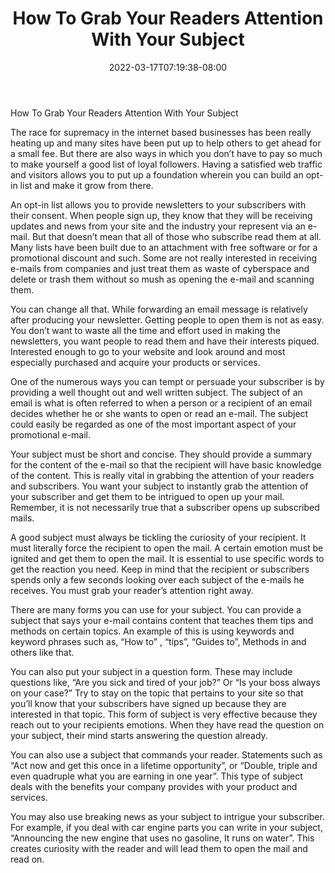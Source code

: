 ﻿---
title: "How To Grab Your Readers Attention With Your Subject"
date: 2022-03-17T07:19:38-08:00
description: "OptInList Tips for Web Success"
featured_image: "/images/OptInList.jpg"
tags: ["OptInList"]
---

How To Grab Your Readers Attention With Your Subject


The race for supremacy in the internet based businesses has been really heating up and many sites have been put up to help others to get ahead for a small fee. But there are also ways in which you don’t have to pay so much to make yourself a good list of loyal followers. Having a satisfied web traffic and visitors allows you to put up a foundation wherein you can build an opt-in list and make it grow from there.

An opt-in list allows you to provide newsletters to your subscribers with their consent. When people sign up, they know that they will be receiving updates and news from your site and the industry your represent via an e-mail. But that doesn’t mean that all of those who subscribe read them at all.  Many lists have been built due to an attachment with free software or for a promotional discount and such. Some are not really interested in receiving e-mails from companies and just treat them as waste of cyberspace and delete or trash them without so mush as opening the e-mail and scanning them. 

You can change all that. While forwarding an email message is relatively after producing your newsletter. Getting people to open them is not as easy. You don’t want to waste all the time and effort used in making the newsletters, you want people to read them and have their interests piqued. Interested enough to go to your website and look around and most especially purchased and acquire your products or services.

One of the numerous ways you can tempt or persuade your subscriber is by providing a well thought out and well written subject. The subject of an email is what is often referred to when a person or a recipient of an email decides whether he or she wants to open or read an e-mail. The subject could easily be regarded as one of the most important aspect of your  promotional e-mail.

Your subject must be short and concise. They should provide a summary for the content of the e-mail so that the recipient will have basic knowledge of the content. This is really vital in grabbing the attention of your readers and subscribers. You want your subject to instantly grab the attention of your subscriber and get them to be intrigued to open up your mail. Remember, it is not necessarily true that a subscriber opens up subscribed mails. 

A good subject must always be tickling the curiosity of your recipient. It must literally force the recipient to open the mail. A certain emotion must be ignited and get them to open the mail. It is essential to use specific words to get the reaction you need. Keep in mind that the recipient or subscribers spends only a few seconds looking over each subject of the e-mails he receives. You must grab your reader’s attention right away.   

There are many forms you can use for your subject. You can provide a subject that says your e-mail contains content that teaches them tips and methods on certain topics. An example of this is using keywords and keyword phrases such as, “How to” , “tips”, “Guides to”, Methods in and others like that. 

You can also put your subject in a question form. These may include questions like, “Are you sick and tired of your job?” Or “Is your boss always on your case?” Try to stay on the topic that pertains to your site so that you’ll know that your subscribers have signed up because they are interested in that topic.  This form of subject is very effective because they reach out to your recipients emotions. When they have read the question on your subject, their mind starts answering the question already. 

You can also use a subject that commands your reader. Statements such as “Act now and get this once in a lifetime opportunity”, or “Double, triple and even quadruple what you are earning in one year”. This type of subject deals with the benefits  your company provides with your product and services. 

You may also use breaking news as your subject to intrigue your subscriber. For example, if you deal with car engine parts you can write in your subject, “Announcing the new engine that uses no gasoline, It runs on water”. This creates curiosity with the reader and will lead them to open the mail and read on.

